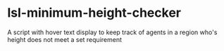 # lsl-minimum-height-checker
A script with hover text display to keep track of agents in a region who's height does not meet a set requirement
